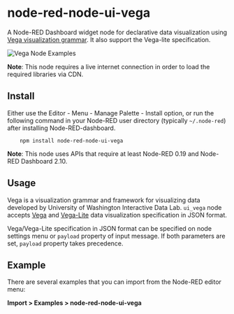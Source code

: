 node-red-node-ui-vega
=====================

A Node-RED Dashboard widget node for declarative data visualization using [Vega visualization grammar](https://vega.github.io/vega/). It also support the Vega-lite specification.

![Vega Node Examples](https://raw.githubusercontent.com/node-red/node-red-ui-nodes/master/node-red-node-ui-vega/figs/vega-example.png)

**Note**: This node requires a live internet connection in order to load the required libraries via CDN.

Install
-------

Either use the Editor - Menu - Manage Palette - Install option, or run the following command in your Node-RED user directory (typically `~/.node-red`) after installing Node-RED-dashboard.

        npm install node-red-node-ui-vega

**Note**: This node uses APIs that require at least Node-RED 0.19 and Node-RED Dashboard 2.10.

Usage
-----

Vega is a visualization grammar and framework for visualizing data
developed by University of Washington Interactive Data Lab.
`ui_vega` node accepts [Vega](https://vega.github.io/vega/) and [Vega-Lite](https://vega.github.io/vega-lite/) data visualization specification in JSON format.

Vega/Vega-Lite specification in JSON format can be specified on node settings menu or `payload` property of input message.  If both parameters are set, `payload` property takes precedence.


Example
-------

There are several examples that you can import from the Node-RED editor menu:

**Import > Examples > node-red-node-ui-vega**
